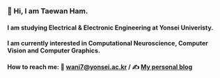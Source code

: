  

<!--
**wani-ham/wani-ham** is a ✨ _special_ ✨ repository because its `README.md` (this file) appears on your GitHub profile.

Here are some ideas to get you started:

- 🔭 I’m currently working on ...
- 🌱 I’m currently learning ...
- 👯 I’m looking to collaborate on ...
- 🤔 I’m looking for help with ...
- 💬 Ask me about ...
- 📫 How to reach me: ...
- 😄 Pronouns: ...
- ⚡ Fun fact: ...
-->

### 👋 Hi, I am Taewan Ham.
#### I am studying Electrical & Electronic Engineering at Yonsei Univeristy.
#### I am currently interested in Computational Neuroscience, Computer Vision and Computer Graphics.
#### How to reach me: 📧 wani7@yonsei.ac.kr / ✍️ [My personal blog](https://wani7.tistory.com/)
